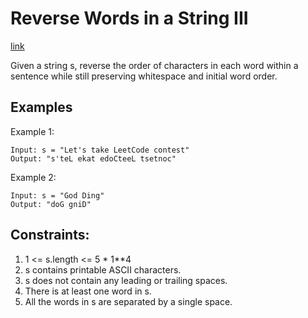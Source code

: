 # Reverse Words in a String III

[link](https://leetcode.com/problems/reverse-words-in-a-string-iii/)

Given a string s, reverse the order of characters in each word within a sentence while still preserving whitespace and initial word order.

## Examples

Example 1:

```
Input: s = "Let's take LeetCode contest"
Output: "s'teL ekat edoCteeL tsetnoc"
```

Example 2:

```
Input: s = "God Ding"
Output: "doG gniD"
```

## Constraints:
1. 1 <= s.length <= 5 * 1**4
2. s contains printable ASCII characters.
3. s does not contain any leading or trailing spaces.
4. There is at least one word in s.
5. All the words in s are separated by a single space.